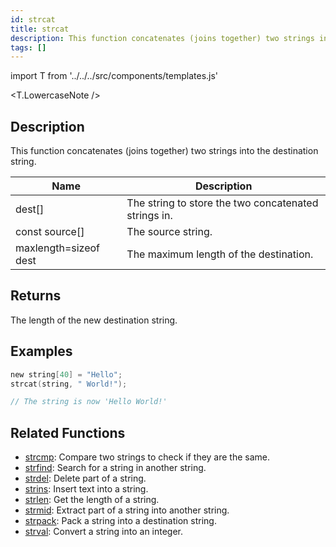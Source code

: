 ```yaml
---
id: strcat
title: strcat
description: This function concatenates (joins together) two strings into the destination string.
tags: []
---
```


import T from '../../../src/components/templates.js'

<T.LowercaseNote />

## Description

This function concatenates (joins together) two strings into the destination string.

| Name                  | Description                                          |
| --------------------- | ---------------------------------------------------- |
| dest[]                | The string to store the two concatenated strings in. |
| const source[]        | The source string.                                   |
| maxlength=sizeof dest | The maximum length of the destination.               |

## Returns

The length of the new destination string.

## Examples

```c
new string[40] = "Hello";
strcat(string, " World!");

// The string is now 'Hello World!'
```

## Related Functions

- [strcmp](strcmp.md): Compare two strings to check if they are the same.
- [strfind](strfind.md): Search for a string in another string.
- [strdel](strdel.md): Delete part of a string.
- [strins](strins.md): Insert text into a string.
- [strlen](strlen.md): Get the length of a string.
- [strmid](strmid.md): Extract part of a string into another string.
- [strpack](strpack.md): Pack a string into a destination string.
- [strval](strval.md): Convert a string into an integer.

